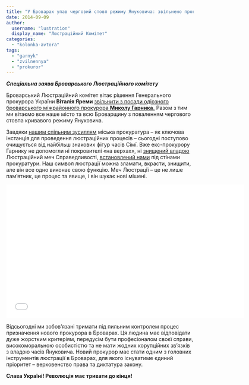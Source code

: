 ```yaml
---
title: "У Броварах упав черговий стовп режиму Януковича: звільнено прокурора Гарника"
date: 2014-09-09
author: 
  username: "lustration"
  display_name: "Люстраційний Комітет"
categories: 
  - "kolonka-avtora"
tags: 
  - "garnyk"
  - "zvilnennya"
  - "prokuror"
---
```


**_Спеціальна заява Броварського Люстраційного комітету_**

Броварський Люстраційний комітет вітає рішення Генерального прокурора України **Віталія Яреми** [звільнити з посади одіозного броварського міжрайонного прокурора **Миколу Гарника.**](https://mpz.brovary.org/brovarskogo-prokurora-mikolu-garnika-zvilneno-z-posadi/) Разом з тим ми вітаємо все наше місто та всю Броварщину з поваленням чергового стовпа кривавого режиму Януковича.

Завдяки [нашим спільним зусиллям](https://mpz.brovary.org/mech-lyustratsiyi-navis-nad-prokurorom-garnikom/) міська прокуратура – як ключова інстанція для проведення люстраційних процесів – сьогодні поступово очищується від найбільш знакових фігур часів Сімї. Вже екс-прокурору Гарнику не допомогли ні покровителі «на верхах», ні [знищений владою](https://mpz.brovary.org/vlada-pridushuye-parostki-lyustratsiyi/) Люстраційний меч Справедливості, [встановлений нами](https://mpz.brovary.org/mech-lyustratsiyi-navis-nad-prokurorom-garnikom/) під стінами прокуратури. Наш символ люстрації можна зламати, вкрасти, знищити, але він все одно виконає свою функцію. Меч Люстрації – це не лише пам’ятник, це процес та явище, і він шукає нові мішені.

<iframe src="//www.youtube.com/embed/5jMoiwOGUSw" width="640" height="360" frameborder="0" allowfullscreen="allowfullscreen"></iframe>

Відсьогодні ми зобов’язані тримати під пильним контролем процес призначення нового прокурора в Броварах. Ця людина має відповідати дуже жорстким критеріям, передусім бути професіоналом своєї справи, високоморальною особистістю та не мати жодних корупційних зв’язків з владою часів Януковича. Новий прокурор має стати одним з головних інструментів люстрації в Броварах, для якого існуватиме єдиний пріоритет – верховенство права та диктатура закону.

**Слава Україні! Революція має тривати до кінця!**
